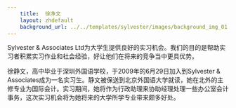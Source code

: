 ```yaml
---
    title:  徐净文 
    layout: zhdefault
    background_url: ../../templates/sylvester/images/background_img_01.jpg
---
```

Sylvester & Associates Ltd为大学生提供良好的实习机会。我们的目的是帮助实习者积累实习作业和社会经验，好让他们在将来的竞争当中更具优势。

徐静文，高中毕业于深圳外国语学校，于2009年的6月29日加入到Sylvester & Associates成为一名实习生。静文被保送到北京外国语大学就读，她在北外的主修专业为国际会计。实习期间，她将作为行政助理来协助经理处理一些办公室会计事务，这次实习机会将为她将来的大学所学专业带来颇多好处。

